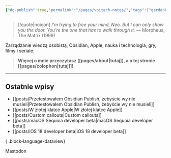 ```yaml
---
{"dg-publish":true,"permalink":"/pages/voitech-notes/","tags":["gardenEntry"]}
---
```



> [!quote|noicon] *I'm trying to free your mind, Neo. But I can only show you the door. You're the one that has to walk through it.*
> — Morpheus, The Matrix (1999)

Zarządzanie wiedzą osobistą, Obsidian, Apple, nauka i technologia, gry, filmy i seriale.

> **Więcej o mnie przeczytasz [[pages/about\|tutaj]], a o tej stronie [[pages/colophon\|tutaj]]!**

---

## Ostatnie wpisy

- [[posts/Przetestowałem Obsidian Publish, żebyście wy nie musieli\|Przetestowałem Obsidian Publish, żebyście wy nie musieli]]
- [[posts/W złotej klatce Apple\|W złotej klatce Apple]]
- [[posts/Custom callouts\|Custom callouts]]
- [[posts/macOS Sequoia developer beta\|macOS Sequoia developer beta]]
- [[posts/iOS 18 developer beta\|iOS 18 developer beta]]

{ .block-language-dataview}
<link rel="me" href="https://social.lol/@voitech">Mastodon</link>
